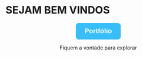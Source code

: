 <h1 >SEJAM BEM VINDOS</h1>



<p align="center">
  <a href="https://portifolio-eight-mauve-70.vercel.app/" target="_blank" style=" display: inline-block; background-color: #38bdf8; color: white; padding: 12px 24px; text-decoration: none; border-radius: 8px; font-size: 18px; font-family: sans-serif; font-weight: bold;">
    Portfólio
  </a>
</p>



<p align="center">Fiquem a vontade para explorar</p>



